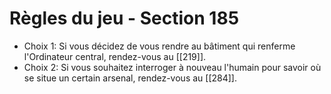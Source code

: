 # Règles du jeu - Section 185

- Choix 1: Si vous décidez de vous rendre au bâtiment qui renferme l'Ordinateur central, rendez-vous au [[219]].
- Choix 2: Si vous souhaitez interroger à nouveau l'humain pour savoir où se situe un certain arsenal, rendez-vous au [[284]].